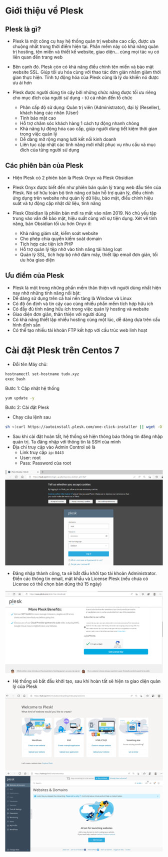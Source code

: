 # Giới thiệu về Plesk
## Plesk là gì?
- Plesk là một công cụ hay hệ thống quản trị website cao cấp, được ưa chuộng nhất trong thời điểm hiện tại. Phần mềm này có khả năng quản trị hosting, tên miền và thiết kế website, giao diện... cùng mọi tác vụ có liên quan đến trang web

- Bên cạnh đó. Plesk còn có khả năng điều chỉnh tên miền và bảo mật website SSL. Giúp tối ưu hóa cùng với thao tác đơn giản nhằm giảm thời gian thực hiện. Tính tự động hóa của Plesk cũng là lý do khiến nó được ưu ái hơn 

- Plesk được người dùng tin cậy bởi những chức năng được tối ưu riêng cho mục đích của người sử dụng - từ cá nhân đến tổ chức
	+ Phân cấp độ sử dụng: Quản trị viên (Administrator), đại lý (Reseller), khách hàng các nhân (User)
	+ Tính bảo mật cao
	+ Hỗ trợ chăm sóc khách hàng 1 cách tự động nhanh chóng
	+ Khả năng tự động hóa cao cấp, giúp người dùng tiết kiệm thời gian trong việc quản lý
	+ Dễ dàng mở rộng mạng lưới kết nối kinh doanh
	+ Liên tục cập nhật các tính năng mới nhất phục vụ nhu cầu và mục đích của từng người sử dụng

## Các phiên bản của Plesk 
- Hiện Plesk có 2 phiên bản là Plesk Onyx và Plesk Obsidian

- Plesk Onyx được biết đến như phiên bản quản lý trang web đầu tiên của Plesk. Nó sở hữu toàn bộ tính năng cơ bản hỗ trợ quản lý, điều chỉnh ứng dụng trên website như quản lý dữ liệu, bảo mật, điều chỉnh hiệu suất và tự động cập nhật dữ liệu, tính năng

- Plesk Obsidian là phiên bản mới ra mắt vào năm 2019. Nó chủ yếu tập trung vào vấn đề bảo mật, hiệu suất cùng với sự tiện dụng. Xét về tính năng, bản Obsidian tối ưu hơn Onyx ở:
	- Khả năng giám sát, kiểm soát website
	- Cho phép chia quyền kiểm soát domain
	- Tích hợp các tiện ích PHP
	- Hỗ trợ quản lý tệp nhờ vào tính năng tải hàng loạt
	- Quản lý SSL, tích hợp bộ nhớ đám mây, thiết lập email đơn giản, tối ưu hóa giao diện

## Ưu điểm của Plesk
- Plesk là một trong những phần mềm thân thiện với người dùng nhất hiện nay nhờ những tính năng nổi bật:
- Dễ dàng sử dụng trên cả hai nền tảng là Window và Linux
- Có độ ổn định và tin cậy cao cùng nhiều phần mềm tích hợp hữu ích 
- Có đầy đủ tính năng hữu ích trong việc quản lý hosting và website
- Giao diện đơn giản, thân thiện với người dùng
- Có khả năng thiết lập nhiều hosting cùng một lúc, dễ dàng dựa trên cấu hình định sẵn
- Có thể tạo nhiều tài khoản FTP kết hợp với cấu trúc web linh hoạt 

# Cài đặt Plesk trên Centos 7

- Đổi tên Máy chủ:

```
hostnamectl set-hostname tudv.xyz
exec bash
```

Bước 1: Cập nhật hệ thống
```sh
yum update -y
```

Bước 2: Cài đặt Plesk
- Chạy câu lệnh sau
```sh
sh <(curl https://autoinstall.plesk.com/one-click-installer || wget -O - https://autoinstall.plesk.com/one-click-installer)
```

- Sau khi cài đặt hoàn tất, hệ thống sẽ hiện thông báo thông tin đăng nhập quản trị. Ta đăng nhập với thông tin là SSH của mình
- Địa chỉ truy cập vào Admin Control sẽ là
	+ Link truy cập `ip:8443`
	+ User: root
	+ Pass: Password của root

<img src="imgservices/429.png">

- Đăng nhập thành công, ta sẽ bắt đầu khởi tạo tài khoản Administrator. Điền các thông tin email, mật khẩu và License Plesk (nếu chưa có License có thể chọn bản dùng thử 15 ngày)

<img src="imgservices/430.png">

- Hệ thống sẽ bắt đầu khởi tạo, sau khi hoàn tất sẽ hiện ra giao diện quản lý của Plesk

<img src="imgservices/434.png">

<img src="imgservices/435.png">